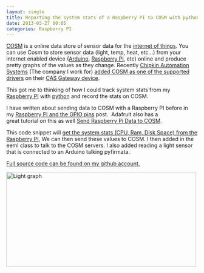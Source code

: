 ```yaml
---
layout: single
title: Reporting the system stats of a Raspberry PI to COSM with python 
date: 2013-03-27 00:05
categories: Raspberry PI
---
```

<a href="https://cosm.com/">COSM</a> is a online data store of sensor data for the <a href="http://en.wikipedia.org/wiki/Internet_of_Things">internet of things</a>. You can use Cosm to store sensor data (light, temp, heat, etc...) from your internet enabled device (<a href="http://www.arduino.cc/">Arduino</a>, <a href="http://www.raspberrypi.org/">Raspberry PI</a>, etc) online and produce pretty graphs of the values as they change. Recently <a href="http://www.chipkin.com/">Chipkin Automation Systems</a> (The company I work for) <a href="http://www.chipkin.com/bacnet-ipmstp-to-cosm-data-logger/">added COSM as one of the supported drivers</a> on their <a href="http://www.chipkin.com/products/cas-gateways/">CAS Gateway device</a>.

This got me to thinking of how I could track system stats from my <a href="http://www.raspberrypi.org/">Raspberry PI</a> with <a href="http://www.python.org/">python</a> and record the stats on COSM.

I have written about sending data to COSM with a Raspberry PI before in my <a href="/raspberry-pi-and-the-gpio-pins/">Raspberry PI and the GPIO pins</a> post.  Adafruit also has a great tutorial on this as well <a href="http://learn.adafruit.com/send-raspberry-pi-data-to-cosm/overview">Send Raspberry Pi Data to COSM</a>.

This code snippet will <a href="https://gist.github.com/funvill/5252169">get the system stats (CPU, Ram, Disk Space) from the Raspberry PI</a>, We can then send these values to COSM. I then added in the eeml class to talk to the COSM servers. I also added reading a light sensor that is connected to an Arduino talking pyfirmata.

<a href="https://github.com/funvill/RaspberryPIExamples/blob/master/examples/datalogger.py">Full source code can be found on my github account.</a>

<a href="https://cosm.com/v2/feeds/120539/"><img class="aligncenter" alt="Light graph" src="https://api.cosm.com/v2/feeds/120539/datastreams/RoomTemperature.png?width=730&amp;height=250&amp;colour=%23f15a24&amp;duration=1week&amp;title=Temperature%20in%20Chipkin's%20Office&amp;show_axis_labels=true&amp;detailed_grid=true&amp;scale=auto" width="500" height="250" /></a>

&nbsp;

&nbsp;

&nbsp;
